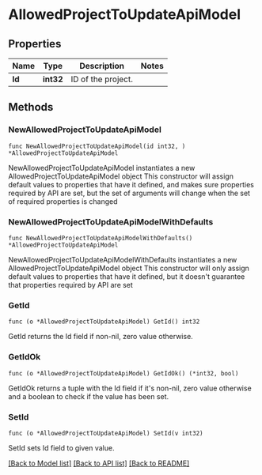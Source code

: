 # AllowedProjectToUpdateApiModel

## Properties

Name | Type | Description | Notes
------------ | ------------- | ------------- | -------------
**Id** | **int32** | ID of the project. | 

## Methods

### NewAllowedProjectToUpdateApiModel

`func NewAllowedProjectToUpdateApiModel(id int32, ) *AllowedProjectToUpdateApiModel`

NewAllowedProjectToUpdateApiModel instantiates a new AllowedProjectToUpdateApiModel object
This constructor will assign default values to properties that have it defined,
and makes sure properties required by API are set, but the set of arguments
will change when the set of required properties is changed

### NewAllowedProjectToUpdateApiModelWithDefaults

`func NewAllowedProjectToUpdateApiModelWithDefaults() *AllowedProjectToUpdateApiModel`

NewAllowedProjectToUpdateApiModelWithDefaults instantiates a new AllowedProjectToUpdateApiModel object
This constructor will only assign default values to properties that have it defined,
but it doesn't guarantee that properties required by API are set

### GetId

`func (o *AllowedProjectToUpdateApiModel) GetId() int32`

GetId returns the Id field if non-nil, zero value otherwise.

### GetIdOk

`func (o *AllowedProjectToUpdateApiModel) GetIdOk() (*int32, bool)`

GetIdOk returns a tuple with the Id field if it's non-nil, zero value otherwise
and a boolean to check if the value has been set.

### SetId

`func (o *AllowedProjectToUpdateApiModel) SetId(v int32)`

SetId sets Id field to given value.



[[Back to Model list]](../README.md#documentation-for-models) [[Back to API list]](../README.md#documentation-for-api-endpoints) [[Back to README]](../README.md)



